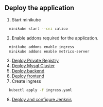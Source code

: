 

## Deploy the application
1) Start minikube
```bash
  minikube start --cni calico
```
2) Enable addons required for the application.
```bash
  minikube addons enable ingress
  minikube addons enable metrics-server
```
3) [Deploy Private Registry](https://github.com/ssuji15/Library/tree/master/private-registry)
4) [Deploy Mysql Cluster](https://github.com/ssuji15/Library/tree/master/mysqlCluster)
5) [Deploy backend](https://github.com/ssuji15/Library/tree/master/backend)
6) [Deploy frontend](https://github.com/ssuji15/Library/tree/master/frontend)
7) Create ingress
```bash
  kubectl apply -f ingress.yaml
```
8) [Deploy and configure Jenknis](https://github.com/ssuji15/Library/tree/master/jenkins)
